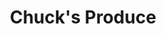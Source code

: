 ---
title: "Chuck's Produce"
url: /vancouver/chucks-produce-southeast-mill-plain-boulevard/
shop: supermarket
---